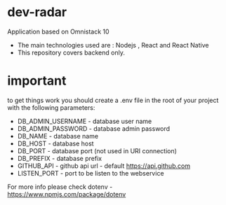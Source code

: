 # dev-radar
Application based on Omnistack 10 

- The main technologies used are : Nodejs , React and React Native
- This repository covers backend only. 
# important
to get things work you should create a .env file in the root of your project with the following parameters:

- DB_ADMIN_USERNAME - database user name
- DB_ADMIN_PASSWORD - database admin password
- DB_NAME - database name
- DB_HOST - database host
- DB_PORT - database port (not used in URI connection)
- DB_PREFIX - database prefix
- GITHUB_API - github api url - default https://api.github.com
- LISTEN_PORT - port to be listen to the webservice

For more info please check dotenv - https://www.npmjs.com/package/dotenv
